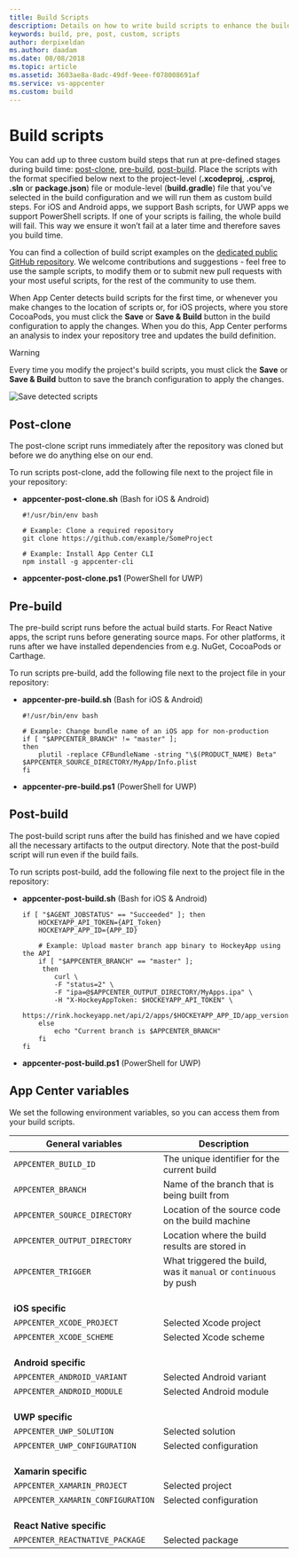 ```yaml
---
title: Build Scripts
description: Details on how to write build scripts to enhance the build process
keywords: build, pre, post, custom, scripts
author: derpixeldan
ms.author: daadam
ms.date: 08/08/2018
ms.topic: article
ms.assetid: 3603ae8a-8adc-49df-9eee-f078008691af
ms.service: vs-appcenter
ms.custom: build
---
```


# Build scripts

You can add up to three custom build steps that run at pre-defined stages during build time: [post-clone](~/build/custom/scripts/index.md#post-clone), [pre-build](~/build/custom/scripts/index.md#pre-build), [post-build](~/build/custom/scripts/index.md#post-build). Place the scripts with the format specified below next to the project-level (**.xcodeproj**, **.csproj**, **.sln** or **package.json**) file or module-level (**build.gradle**) file that you've selected in the build configuration and we will run them as custom build steps. For iOS and Android apps, we support Bash scripts, for UWP apps we support PowerShell scripts. If one of your scripts is failing, the whole build will fail. This way we ensure it won’t fail at a later time and therefore saves you build time.

You can find a collection of build script examples on the [dedicated public GitHub repository](https://github.com/Microsoft/appcenter/tree/master/sample-build-scripts). We welcome contributions and suggestions - feel free to use the sample scripts, to modify them or to submit new pull requests with your most useful scripts, for the rest of the community to use them.

When App Center detects build scripts for the first time, or whenever you make changes to the location of scripts or, for iOS projects, where you store CocoaPods, you must click the **Save** or **Save & Build** button in the build configuration to apply the changes. When you do this, App Center performs an analysis to index your repository tree and updates the build definition.

> [!WARNING]
> Every time you modify the project's build scripts, you must click the **Save** or **Save & Build** button to save the branch configuration to apply the changes.

![Save detected scripts](~/build/custom/scripts/images/build-scripts-detected.png "Build configuration shows detected build scripts")

## Post-clone

The post-clone script runs immediately after the repository was cloned but before we do anything else on our end.

To run scripts post-clone, add the following file next to the project file in your repository:

- **appcenter-post-clone.sh** (Bash for iOS & Android)

    ```shell
    #!/usr/bin/env bash

    # Example: Clone a required repository
    git clone https://github.com/example/SomeProject

    # Example: Install App Center CLI
    npm install -g appcenter-cli
    ```

- **appcenter-post-clone.ps1** (PowerShell for UWP)

## Pre-build

The pre-build script runs before the actual build starts. For React Native apps, the script runs before generating source maps. For other platforms, it runs after we have installed dependencies from e.g. NuGet, CocoaPods or Carthage.

To run scripts pre-build, add the following file next to the project file in your repository:

- **appcenter-pre-build.sh** (Bash for iOS & Android)

    ```shell
    #!/usr/bin/env bash

    # Example: Change bundle name of an iOS app for non-production
    if [ "$APPCENTER_BRANCH" != "master" ];
    then
        plutil -replace CFBundleName -string "\$(PRODUCT_NAME) Beta" $APPCENTER_SOURCE_DIRECTORY/MyApp/Info.plist
    fi
    ```

- **appcenter-pre-build.ps1** (PowerShell for UWP)

## Post-build

The post-build script runs after the build has finished and we have copied all the necessary artifacts to the output directory. Note that the post-build script will run even if the build fails.

To run scripts post-build, add the following file next to the project file in the repository:

- **appcenter-post-build.sh** (Bash for iOS & Android)

    ```shell
    if [ "$AGENT_JOBSTATUS" == "Succeeded" ]; then
        HOCKEYAPP_API_TOKEN={API_Token}
        HOCKEYAPP_APP_ID={APP_ID}

        # Example: Upload master branch app binary to HockeyApp using the API
        if [ "$APPCENTER_BRANCH" == "master" ];
         then
            curl \
            -F "status=2" \
            -F "ipa=@$APPCENTER_OUTPUT_DIRECTORY/MyApps.ipa" \
            -H "X-HockeyAppToken: $HOCKEYAPP_API_TOKEN" \
            https://rink.hockeyapp.net/api/2/apps/$HOCKEYAPP_APP_ID/app_versions/upload
        else
            echo "Current branch is $APPCENTER_BRANCH"
        fi
    fi
    ```

- **appcenter-post-build.ps1** (PowerShell for UWP)

## App Center variables

We set the following environment variables, so you can access them from your build scripts.

| **General variables**             | **Description**                             |
| --------------------------------- | ------------------------------------------- |
| `APPCENTER_BUILD_ID`              | The unique identifier for the current build |
| `APPCENTER_BRANCH`                | Name of the branch that is being built from |
| `APPCENTER_SOURCE_DIRECTORY`      | Location of the source code on the build machine |
| `APPCENTER_OUTPUT_DIRECTORY`      | Location where the build results are stored in |
| `APPCENTER_TRIGGER`               | What triggered the build, was it `manual` or `continuous` by push |
| <br> **iOS specific**             | |
| `APPCENTER_XCODE_PROJECT`         | Selected Xcode project                      |
| `APPCENTER_XCODE_SCHEME`          | Selected Xcode scheme                       |
| <br> **Android specific**         | |
| `APPCENTER_ANDROID_VARIANT`       | Selected Android variant                    |
| `APPCENTER_ANDROID_MODULE`        | Selected Android module                     |
| <br> **UWP specific**             | |
| `APPCENTER_UWP_SOLUTION`          | Selected solution                           |
| `APPCENTER_UWP_CONFIGURATION`     | Selected configuration                      |
| <br> **Xamarin specific**         | |
| `APPCENTER_XAMARIN_PROJECT`       | Selected project                            |
| `APPCENTER_XAMARIN_CONFIGURATION` | Selected configuration                      |
| <br> **React Native specific**    | |
| `APPCENTER_REACTNATIVE_PACKAGE`   | Selected package                            |

[build-scripts-detected]: ~/build/custom/scripts/images/build-scripts-detected.png "Build configuration shows detected build scripts"
